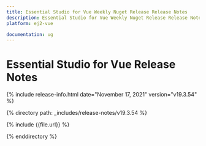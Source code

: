 ```yaml
---
title: Essential Studio for Vue Weekly Nuget Release Release Notes  
description: Essential Studio for Vue Weekly Nuget Release Release Notes  
platform: ej2-vue

documentation: ug
---
```


# Essential Studio for  Vue  Release Notes  

{% include release-info.html date="November 17, 2021"   version="v19.3.54"  %} 

{% directory path: _includes/release-notes/v19.3.54 %}

{% include {{file.url}} %}

{% enddirectory %}
